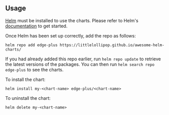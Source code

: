 ## Usage

[Helm](https://helm.sh) must be installed to use the charts.  Please refer to
Helm's [documentation](https://helm.sh/docs) to get started.

Once Helm has been set up correctly, add the repo as follows:
```
helm repo add edge-plus https://littlelollipop.github.io/awesome-helm-charts/
```

If you had already added this repo earlier, run `helm repo update` to retrieve
the latest versions of the packages.  You can then run `helm search repo
edge-plus` to see the charts.

To install the <chart-name> chart:

    helm install my-<chart-name> edge-plus/<chart-name>

To uninstall the chart:

    helm delete my-<chart-name>
